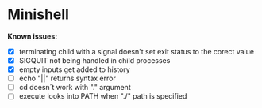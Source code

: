 #  **Minishell**

**Known issues:**
- [X] terminating child with a signal doesn't set exit status to the corect value
- [X] SIGQUIT not being handled in child processes
- [X] empty inputs get added to history
- [ ] echo "||" returns syntax error 
- [ ] cd doesn´t work with "." argument
- [ ] execute looks into PATH when "./" path is specified
